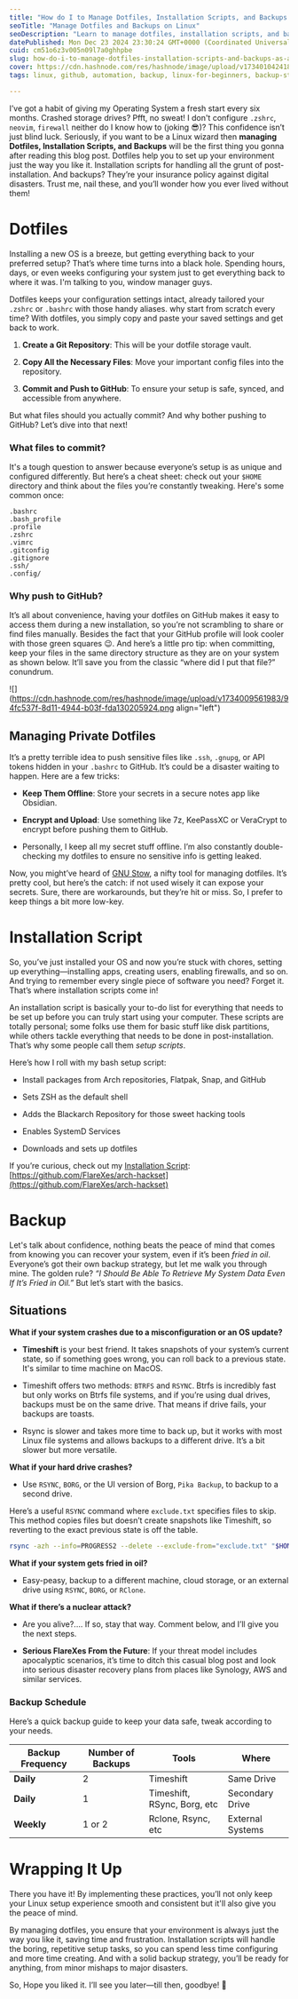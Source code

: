 ```yaml
---
title: "How do I to Manage Dotfiles, Installation Scripts, and Backups as a Linux User"
seoTitle: "Manage Dotfiles and Backups on Linux"
seoDescription: "Learn to manage dotfiles, installation scripts, and backups for a seamless Linux experience. Ensure smooth setups and solid recovery plans"
datePublished: Mon Dec 23 2024 23:30:24 GMT+0000 (Coordinated Universal Time)
cuid: cm51o6z3v005n09l7a0ghhpbe
slug: how-do-i-to-manage-dotfiles-installation-scripts-and-backups-as-a-linux-user
cover: https://cdn.hashnode.com/res/hashnode/image/upload/v1734010424187/b7324682-ba74-4e67-8641-2bfcc0bd732e.gif
tags: linux, github, automation, backup, linux-for-beginners, backup-strategy

---
```


I’ve got a habit of giving my Operating System a fresh start every six months. Crashed storage drives? Pfft, no sweat! I don't configure `.zshrc`, `neovim`, `firewall` neither do I know how to (joking 😎)? This confidence isn’t just blind luck. Seriously, if you want to be a Linux wizard then **managing Dotfiles, Installation Scripts, and Backups** will be the first thing you gonna after reading this blog post. Dotfiles help you to set up your environment just the way you like it. Installation scripts for handling all the grunt of post-installation. And backups? They’re your insurance policy against digital disasters. Trust me, nail these, and you’ll wonder how you ever lived without them!

# Dotfiles

Installing a new OS is a breeze, but getting everything back to your preferred setup? That’s where time turns into a black hole. Spending hours, days, or even weeks configuring your system just to get everything back to where it was. I'm talking to you, window manager guys.

Dotfiles keeps your configuration settings intact, already tailored your `.zshrc` or `.bashrc` with those handy aliases. why start from scratch every time? With dotfiles, you simply copy and paste your saved settings and get back to work.

1. **Create a Git Repository**: This will be your dotfile storage vault.
    
2. **Copy All the Necessary Files**: Move your important config files into the repository.
    
3. **Commit and Push to GitHub**: To ensure your setup is safe, synced, and accessible from anywhere.
    

But what files should you actually commit? And why bother pushing to GitHub? Let’s dive into that next!

### What files to commit?

It's a tough question to answer because everyone’s setup is as unique and configured differently. But here’s a cheat sheet: check out your `$HOME` directory and think about the files you’re constantly tweaking. Here's some common once:

```plaintext
.bashrc
.bash_profile
.profile
.zshrc
.vimrc
.gitconfig
.gitignore
.ssh/
.config/
```

### Why push to GitHub?

It’s all about convenience, having your dotfiles on GitHub makes it easy to access them during a new installation, so you’re not scrambling to share or find files manually. Besides the fact that your GitHub profile will look cooler with those green squares 😉. And here’s a little pro tip: when committing, keep your files in the same directory structure as they are on your system as shown below. It’ll save you from the classic “where did I put that file?” conundrum.

![](https://cdn.hashnode.com/res/hashnode/image/upload/v1734009561983/94fc537f-8d11-4944-b03f-fda130205924.png align="left")

## Managing Private Dotfiles

It’s a pretty terrible idea to push sensitive files like `.ssh`, `.gnupg`, or API tokens hidden in your `.bashrc` to GitHub. It’s could be a disaster waiting to happen. Here are a few tricks:

* **Keep Them Offline**: Store your secrets in a secure notes app like Obsidian.
    
* **Encrypt and Upload**: Use something like 7z, KeePassXC or VeraCrypt to encrypt before pushing them to GitHub.
    
* Personally, I keep all my secret stuff offline. I’m also constantly double-checking my dotfiles to ensure no sensitive info is getting leaked.
    

Now, you might’ve heard of [GNU Stow](https://www.gnu.org/software/stow/), a nifty tool for managing dotfiles. It’s pretty cool, but here’s the catch: if not used wisely it can expose your secrets. Sure, there are workarounds, but they’re hit or miss. So, I prefer to keep things a bit more low-key.

# Installation Script

So, you’ve just installed your OS and now you’re stuck with chores, setting up everything—installing apps, creating users, enabling firewalls, and so on. And trying to remember every single piece of software you need? Forget it. That’s where installation scripts come in!

An installation script is basically your to-do list for everything that needs to be set up before you can truly start using your computer. These scripts are totally personal; some folks use them for basic stuff like disk partitions, while others tackle everything that needs to be done in post-installation. That’s why some people call them *setup scripts*.

Here’s how I roll with my bash setup script:

* Install packages from Arch repositories, Flatpak, Snap, and GitHub
    
* Sets ZSH as the default shell
    
* Adds the Blackarch Repository for those sweet hacking tools
    
* Enables SystemD Services
    
* Downloads and sets up dotfiles
    

If you’re curious, check out my [Installation Script](https://github.com/FlareXes/arch-hackset): [https://github.com/FlareXes/arch-hackset](https://github.com/FlareXes/arch-hackset)

# Backup

Let's talk about confidence, nothing beats the peace of mind that comes from knowing you can recover your system, even if it’s been *fried in oil*. Everyone’s got their own backup strategy, but let me walk you through mine. The golden rule? *“I Should Be Able To Retrieve My System Data Even If It’s Fried in Oil.”* But let’s start with the basics.

## Situations

**What if your system crashes due to a misconfiguration or an OS update?**

* **Timeshift** is your best friend. It takes snapshots of your system’s current state, so if something goes wrong, you can roll back to a previous state. It's similar to time machine on MacOS.
    
* Timeshift offers two methods: `BTRFS` and `RSYNC`. Btrfs is incredibly fast but only works on Btrfs file systems, and if you’re using dual drives, backups must be on the same drive. That means if drive fails, your backups are toasts.
    
* Rsync is slower and takes more time to back up, but it works with most Linux file systems and allows backups to a different drive. It’s a bit slower but more versatile.
    

**What if your hard drive crashes?**

* Use `RSYNC`, `BORG`, or the UI version of Borg, `Pika Backup`, to backup to a second drive.
    

Here’s a useful `RSYNC` command where `exclude.txt` specifies files to skip. This method copies files but doesn’t create snapshots like Timeshift, so reverting to the exact previous state is off the table.

```bash
rsync -azh --info=PROGRESS2 --delete --exclude-from="exclude.txt" "$HOME/" "/media/Backup/$(date +%F)/"
```

**What if your system gets fried in oil?**

* Easy-peasy, backup to a different machine, cloud storage, or an external drive using `RSYNC`, `BORG`, or `RClone`.
    

**What if there’s a nuclear attack?**

* Are you alive?.... If so, stay that way. Comment below, and I’ll give you the next steps.
    
* **Serious FlareXes From the Future**: If your threat model includes apocalyptic scenarios, it’s time to ditch this casual blog post and look into serious disaster recovery plans from places like Synology, AWS and similar services.
    

### Backup Schedule

Here’s a quick backup guide to keep your data safe, tweak according to your needs.

| Backup Frequency | Number of Backups | Tools | Where |
| --- | --- | --- | --- |
| **Daily** | 2 | Timeshift | Same Drive |
| **Daily** | 1 | Timeshift, RSync, Borg, etc | Secondary Drive |
| **Weekly** | 1 or 2 | Rclone, Rsync, etc | External Systems |

# Wrapping It Up

There you have it! By implementing these practices, you’ll not only keep your Linux setup experience smooth and consistent but it'll also give you the peace of mind.

By managing dotfiles, you ensure that your environment is always just the way you like it, saving time and frustration. Installation scripts will handle the boring, repetitive setup tasks, so you can spend less time configuring and more time creating. And with a solid backup strategy, you’ll be ready for anything, from minor mishaps to major disasters.

So, Hope you liked it. I’ll see you later—till then, goodbye! 👋